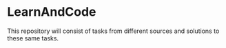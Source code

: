 # LearnAndCode
This repository will consist of tasks from different sources and solutions to these same tasks.
